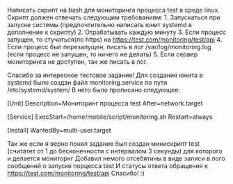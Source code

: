 Написать скрипт на bash для мониторинга процесса test в среде linux. Скрипт должен отвечать следующим требованиям:
    1. Запускаться при запуске системы (предпочтительно написать юнит systemd в дополнение к скрипту)
    2.  Отрабатывать каждую минуту
    3.  Если процесс запущен, то стучаться(по https) на https://test.com/monitoring/test/api
    4.  Если процесс был перезапущен, писать в лог /var/log/monitoring.log (если процесс не запущен, то ничего не делать) 
    5.  Если сервер мониторинга не доступен, так же писать в лог.


Спасибо за интересное тестовое задание!
Для создания юнита в systemd было создан файл monitoring.service по пути /etc/systemd/system/
В него было прописано следующее:

[Unit]
Description=Мониторинг процесса test
After=network.target

[Service]
ExecStart=/home/mobile/script/monitoring.sh
Restart=always

[Install]
WantedBy=multi-user.target

Так же если я верно понял задание был создан минискрипт test (считатет от 1 до бесконечности с интервалом 3 секунды) для которого и делается мониторнг
Добавил немого отсебятины в виде записи в лого сообщений о запуске порцесса test
И статусы ответа обращения к https://test.com/monitoring/test/api
Спасибо! :)